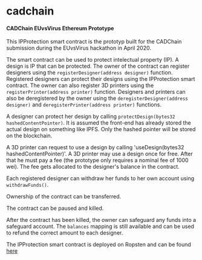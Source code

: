 # cadchain
#### CADChain EUvsVirus Ethereum Prototype

This IPProtection smart contract is the prototyp built for the CADChain submission during the EUvsVirus hackathon in April 2020.

The smart contract can be used to protect intelectual property (IP). A design is IP that can be protected. The owner of the contract can register
designers using the `registerDesigner(address designer)` function. Registered designers can protect their designs using the IPProtection smart contract. The owner can also
register 3D printers using the `registerPrinter(address printer)` function. Designers and printers can also be deregistered by the owner using the `deregisterDesigner(address designer)` and `deregisterPrinter(address printer)` functions.

A designer can protect her design by calling `protectDesign(bytes32 hashedContentPointer)`. It is assumed the front-end
has already stored the actual design on something like IPFS. Only the hashed pointer will be stored on the blockchain.

A 3D printer can request to use a design by calling 'useDesign(bytes32 hashedContentPointer)'. A 3D printer may
use a design once for free. After that he must pay a fee (the prototype only requires a nominal fee of 1000 wei). The
fee gets allocated to the designer's balance in the contract.

Each registered designer can withdraw her funds to her own account using `withdrawFunds()`.

Ownership of the contract can be transferred. 

The contract can be paused and killed.

After the contract has been killed, the owner can safeguard any funds into a safeguard account. The `balances` mapping
is still available and can be used to refund the correct amount to each designer.

The IPProtection smart contract is deployed on Ropsten and can be found [here](https://ropsten.etherscan.io/address/0xA79965FAB97a681a6529Bd068faf562eDb529C97)
